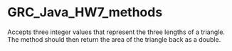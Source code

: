 # GRC_Java_HW7_methods
Accepts three integer values that represent the three lengths of a triangle. The method should then return the area of the triangle back as a double.
